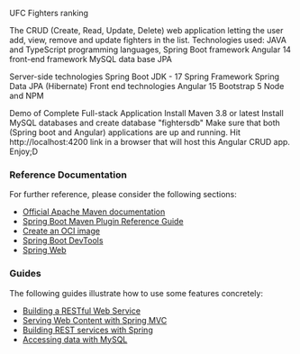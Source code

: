 UFC Fighters ranking

The CRUD (Create, Read, Update, Delete) web application letting the user add, view, remove and update fighters in the list.
Technologies used:
    JAVA and TypeScript programming languages,
    Spring Boot framework
    Angular 14 front-end framework
    MySQL data base
    JPA
  
Server-side technologies
    Spring Boot
    JDK - 17
    Spring Framework
    Spring Data JPA (Hibernate)
Front end technologies
    Angular 15
    Bootstrap 5
    Node and NPM
    
Demo of Complete Full-stack Application
    Install Maven 3.8 or latest
    Install MySQL databases and create database "fightersdb"
    Make sure that both (Spring boot and Angular) applications are up and running.
    Hit http://localhost:4200 link in a browser that will host this Angular CRUD app.
    Enjoy;D

### Reference Documentation

For further reference, please consider the following sections:

* [Official Apache Maven documentation](https://maven.apache.org/guides/index.html)
* [Spring Boot Maven Plugin Reference Guide](https://docs.spring.io/spring-boot/docs/2.7.5/maven-plugin/reference/html/)
* [Create an OCI image](https://docs.spring.io/spring-boot/docs/2.7.5/maven-plugin/reference/html/#build-image)
* [Spring Boot DevTools](https://docs.spring.io/spring-boot/docs/2.7.5/reference/htmlsingle/#using.devtools)
* [Spring Web](https://docs.spring.io/spring-boot/docs/2.7.5/reference/htmlsingle/#web)

### Guides

The following guides illustrate how to use some features concretely:

* [Building a RESTful Web Service](https://spring.io/guides/gs/rest-service/)
* [Serving Web Content with Spring MVC](https://spring.io/guides/gs/serving-web-content/)
* [Building REST services with Spring](https://spring.io/guides/tutorials/rest/)
* [Accessing data with MySQL](https://spring.io/guides/gs/accessing-data-mysql/)

